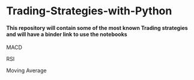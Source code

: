 # Trading-Strategies-with-Python
#### This repository will contain some of the most known Trading strategies and will have a binder link to use the notebooks

MACD

RSI

Moving Average
